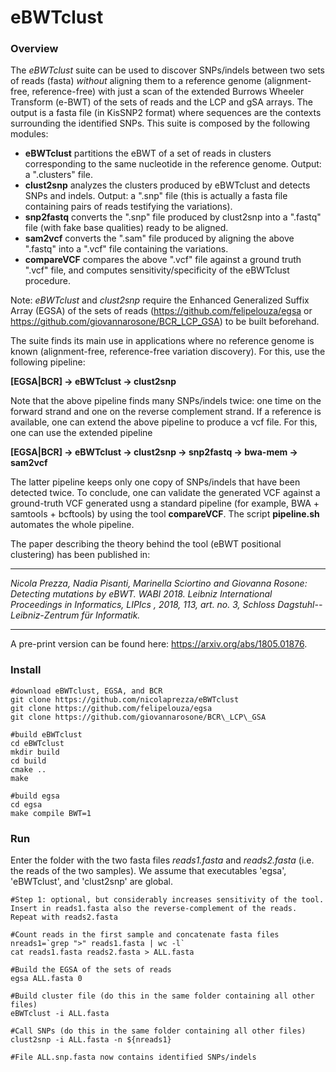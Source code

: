 # eBWTclust

### Overview

The *eBWTclust* suite can be used to discover SNPs/indels between two sets of reads (fasta) *without* aligning them to  a reference genome (alignment-free, reference-free) with just a scan of the extended Burrows Wheeler Transform (e-BWT) of the sets of reads and the LCP and gSA arrays. The output is a fasta file (in KisSNP2 format) where sequences are the contexts surrounding the identified SNPs.  This suite is composed by the following modules: 

- **eBWTclust** partitions the eBWT of a set of reads in clusters corresponding to the same nucleotide in the reference genome. Output: a ".clusters" file.
- **clust2snp** analyzes the clusters produced by eBWTclust and detects SNPs and indels. Output: a ".snp" file (this is actually a fasta file containing pairs of reads testifying the variations).
- **snp2fastq** converts the ".snp" file produced by clust2snp into a ".fastq" file (with fake base qualities) ready to be aligned.
- **sam2vcf** converts the ".sam" file produced by aligning the above ".fastq" into a ".vcf" file containing the variations. 
- **compareVCF** compares the above ".vcf" file against a ground truth ".vcf" file, and computes sensitivity/specificity of the eBWTclust procedure. 

Note: *eBWTclust* and *clust2snp* require the Enhanced Generalized Suffix Array (EGSA) of the sets of reads (https://github.com/felipelouza/egsa or https://github.com/giovannarosone/BCR_LCP_GSA) to be built beforehand. 

The suite finds its main use in applications where no reference genome is known (alignment-free, reference-free variation discovery). For this, use the following pipeline:

**[EGSA|BCR] -> eBWTclust -> clust2snp** 

Note that the above pipeline finds many SNPs/indels twice: one time on the forward strand and one on the reverse complement strand. If a reference is available, one can extend the above pipeline to produce a vcf file. For this, one can use the extended pipeline 

**[EGSA|BCR] -> eBWTclust -> clust2snp -> snp2fastq -> bwa-mem -> sam2vcf**

The latter pipeline keeps only one copy of SNPs/indels that have been detected twice. To conclude, one can validate the generated VCF against a ground-truth VCF generated usng a standard pipeline (for example, BWA + samtools + bcftools) by using the tool **compareVCF**. The script **pipeline.sh** automates the whole pipeline.

The paper describing the theory behind the tool (eBWT positional clustering) has been published in:

---

*Nicola Prezza, Nadia Pisanti, Marinella Sciortino and Giovanna Rosone: Detecting mutations by eBWT. WABI 2018. Leibniz International Proceedings in Informatics, LIPIcs , 2018, 113, art. no. 3, Schloss Dagstuhl--Leibniz-Zentrum für Informatik.*

---

A pre-print version can be found here: https://arxiv.org/abs/1805.01876. 


### Install

~~~~
#download eBWTclust, EGSA, and BCR
git clone https://github.com/nicolaprezza/eBWTclust
git clone https://github.com/felipelouza/egsa
git clone https://github.com/giovannarosone/BCR\_LCP\_GSA

#build eBWTclust
cd eBWTclust
mkdir build
cd build
cmake ..
make

#build egsa
cd egsa
make compile BWT=1
~~~~

### Run

Enter the folder with the two fasta files _reads1.fasta_  and _reads2.fasta_ (i.e. the reads of the two samples). We assume that executables 'egsa', 'eBWTclust', and 'clust2snp' are global. 

~~~~
#Step 1: optional, but considerably increases sensitivity of the tool. Insert in reads1.fasta also the reverse-complement of the reads. Repeat with reads2.fasta

#Count reads in the first sample and concatenate fasta files
nreads1=`grep ">" reads1.fasta | wc -l`
cat reads1.fasta reads2.fasta > ALL.fasta

#Build the EGSA of the sets of reads
egsa ALL.fasta 0

#Build cluster file (do this in the same folder containing all other files)
eBWTclust -i ALL.fasta

#Call SNPs (do this in the same folder containing all other files)
clust2snp -i ALL.fasta -n ${nreads1}

#File ALL.snp.fasta now contains identified SNPs/indels

~~~~
